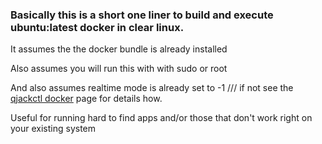 ### Basically this is a short one liner to build and execute ubuntu:latest docker in clear linux.

It assumes the the docker bundle is already installed

Also assumes you will run this with with sudo or root

And also assumes realtime mode is already set to -1 /// if not see the [qjackctl docker](https://github.com/ablyss74/docker_stuff/blob/main/qjackctl%20docker%20container.md) page for details how.

Useful for running hard to find apps and/or those that don't work right on your existing system
